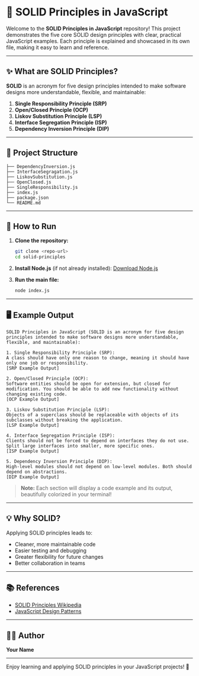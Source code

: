 # 🌟 SOLID Principles in JavaScript

Welcome to the **SOLID Principles in JavaScript** repository! This project demonstrates the five core SOLID design principles with clear, practical JavaScript examples. Each principle is explained and showcased in its own file, making it easy to learn and reference.

---

## ✨ What are SOLID Principles?

**SOLID** is an acronym for five design principles intended to make software designs more understandable, flexible, and maintainable:

1. **Single Responsibility Principle (SRP)**
2. **Open/Closed Principle (OCP)**
3. **Liskov Substitution Principle (LSP)**
4. **Interface Segregation Principle (ISP)**
5. **Dependency Inversion Principle (DIP)**

---

## 📂 Project Structure

```
├── DependencyInversion.js
├── InterfaceSegragation.js
├── LiskovSubstitution.js
├── OpenClosed.js
├── SingleResponsibility.js
├── index.js
├── package.json
└── README.md
```

---

## 🚀 How to Run

1. **Clone the repository:**
   ```sh
   git clone <repo-url>
   cd solid-principles
   ```
2. **Install Node.js** (if not already installed):
   [Download Node.js](https://nodejs.org/)

3. **Run the main file:**
   ```sh
   node index.js
   ```

---

## 🖥️ Example Output

```
SOLID Principles in JavaScript (SOLID is an acronym for five design principles intended to make software designs more understandable, flexible, and maintainable):

1. Single Responsibility Principle (SRP):
A class should have only one reason to change, meaning it should have only one job or responsibility.
[SRP Example Output]

2. Open/Closed Principle (OCP):
Software entities should be open for extension, but closed for modification. You should be able to add new functionality without changing existing code.
[OCP Example Output]

3. Liskov Substitution Principle (LSP):
Objects of a superclass should be replaceable with objects of its subclasses without breaking the application.
[LSP Example Output]

4. Interface Segregation Principle (ISP):
Clients should not be forced to depend on interfaces they do not use. Split large interfaces into smaller, more specific ones.
[ISP Example Output]

5. Dependency Inversion Principle (DIP):
High-level modules should not depend on low-level modules. Both should depend on abstractions.
[DIP Example Output]
```

> **Note:** Each section will display a code example and its output, beautifully colorized in your terminal!

---

## 💡 Why SOLID?

Applying SOLID principles leads to:
- Cleaner, more maintainable code
- Easier testing and debugging
- Greater flexibility for future changes
- Better collaboration in teams

---

## 📚 References
- [SOLID Principles Wikipedia](https://en.wikipedia.org/wiki/SOLID)
- [JavaScript Design Patterns](https://addyosmani.com/resources/essentialjsdesignpatterns/book/)

---

## 🧑‍💻 Author
**Your Name**

---

Enjoy learning and applying SOLID principles in your JavaScript projects! 🚀
